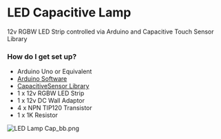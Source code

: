 # LED Capacitive Lamp #

12v RGBW LED Strip controlled via Arduino and Capacitive Touch Sensor Library

### How do I get set up? ###

* Arduino Uno or Equivalent
* [Arduino Software](http://arduino.cc/en/Main/Software)
* [CapacitiveSensor Library](https://github.com/PaulStoffregen/CapacitiveSensor)
* 1 x 12v RGBW LED Strip
* 1 x 12v DC Wall Adaptor
* 4 x NPN TIP120 Transistor
* 1 x 1K Resistor

![LED Lamp Cap_bb.png](https://bitbucket.org/repo/benEg5/images/1231881544-LED%20Lamp%20Cap_bb.png)